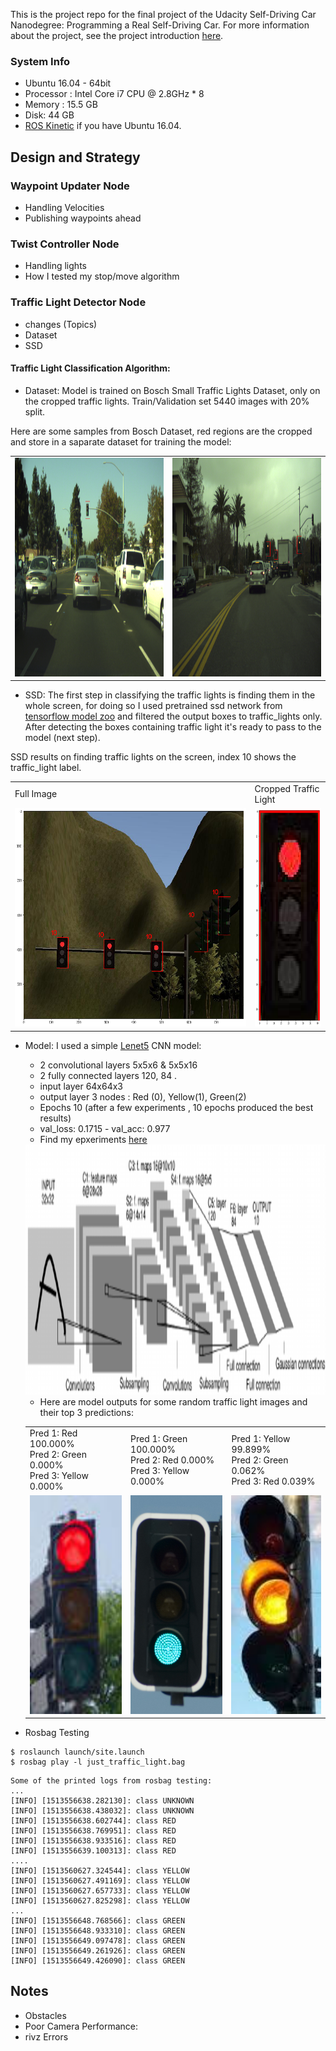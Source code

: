 This is the project repo for the final project of the Udacity Self-Driving Car Nanodegree: Programming a Real Self-Driving Car. For more information about the project, see the project introduction [here](https://classroom.udacity.com/nanodegrees/nd013/parts/6047fe34-d93c-4f50-8336-b70ef10cb4b2/modules/e1a23b06-329a-4684-a717-ad476f0d8dff/lessons/462c933d-9f24-42d3-8bdc-a08a5fc866e4/concepts/5ab4b122-83e6-436d-850f-9f4d26627fd9).

### System Info
  * Ubuntu 16.04 - 64bit
  * Processor : Intel Core i7 CPU @ 2.8GHz * 8
  * Memory : 15.5 GB
  * Disk: 44 GB
  * [ROS Kinetic](http://wiki.ros.org/kinetic/Installation/Ubuntu) if you have Ubuntu 16.04.

## Design and Strategy

### Waypoint Updater Node 
  * Handling Velocities
  * Publishing waypoints ahead
 
### Twist Controller Node
  * Handling lights
  * How I tested my stop/move algorithm


### Traffic Light Detector Node
  * changes (Topics)
  * Dataset
  * SSD
#### Traffic Light Classification Algorithm:
 * Dataset: Model is trained on Bosch Small Traffic Lights Dataset, only on the cropped traffic lights.
  Train/Validation set 5440 images with 20% split.
  
  Here are some samples from Bosch Dataset, red regions are the cropped and store in a saparate dataset for training the model:
  
  <table style="width:100%">
   <tr>
     <td><img src="./resources/tl1.png" width="700" height="350"/></td>
     <td><img src="/resources/tl3.png"  width="700" height="350"/></td>
   </tr>
  </table>
  
  
  * SSD: The first step in classifying the traffic lights is finding them in the whole screen, for doing so I used pretrained ssd network from [tensorflow model zoo](https://github.com/tensorflow/models/blob/master/research/object_detection/g3doc/detection_model_zoo.md) and filtered the output boxes to traffic_lights only. After detecting the boxes containing traffic light it's ready to pass to the model (next step).
  
  SSD results on finding traffic lights on the screen, index 10 shows the traffic_light label.
  <table style="width:100%">
   <tr>
     <td>Full Image</td>
     <td>Cropped Traffic Light</td>
   </tr>
   <tr>
     <td><img src="./resources/ssd1.png" width="1000" height="350"/></td>
     <td><img src="/resources/ssd2.png"  width="200" height="350"/></td>
   </tr>
  </table>
  
  * Model: I used a simple [Lenet5](http://yann.lecun.com/exdb/publis/pdf/lecun-01a.pdf) CNN model:
     * 2 convolutional layers 5x5x6 & 5x5x16 
     * 2 fully connected layers 120, 84 .
     * input layer 64x64x3
     * output layer 3 nodes : Red (0), Yellow(1), Green(2)
     * Epochs 10 (after a few experiments , 10 epochs produced the best results)
     * val_loss: 0.1715 - val_acc: 0.977
     * Find my epxeriments [here](https://github.com/chocolateHszd/Capstone_Project/tree/master/ros/src/tl_detector/light_classification/traffic_light_classifier)
      <img src="./resources/lenet.png"  height="400"/>
  
     * Here are model outputs for some random traffic light images and their top 3 predictions:
     <table>
     <tr>
      <td><div>Pred 1: Red 100.000%</div><div>Pred 2: Green 0.000%</div><div>Pred 3: Yellow 0.000% </div></td>
      <td><div>Pred 1: Green 100.000%</div><div>Pred 2: Red 0.000%</div><div>Pred 3: Yellow 0.000% </div></td>
      <td><div>Pred 1: Yellow 99.899%</div><div>Pred 2: Green 0.062%</div><div>Pred 3: Red 0.039% </div></td>
     </tr>
     <tr>
       <td><img src="./resources/im5.jpg" width="200" height="350"/></td>
       <td><img src="./resources/im13.jpg" width="200" height="350"/></td>
       <td><img src="./resources/im8.jpeg" width="200" height="350"/></td>
     </tr>
    </table>
  * Rosbag Testing
  
  ``` shell command
  $ roslaunch launch/site.launch
  $ rosbag play -l just_traffic_light.bag
  ```
  
  ```
  Some of the printed logs from rosbag testing:
  ...
  [INFO] [1513556638.282130]: class UNKNOWN
  [INFO] [1513556638.438032]: class UNKNOWN
  [INFO] [1513556638.602744]: class RED
  [INFO] [1513556638.769951]: class RED
  [INFO] [1513556638.933516]: class RED
  [INFO] [1513556639.100313]: class RED
  ....
  [INFO] [1513560627.324544]: class YELLOW
  [INFO] [1513560627.491169]: class YELLOW
  [INFO] [1513560627.657733]: class YELLOW
  [INFO] [1513560627.825298]: class YELLOW
  ...
  [INFO] [1513556648.768566]: class GREEN
  [INFO] [1513556648.933310]: class GREEN
  [INFO] [1513556649.097478]: class GREEN
  [INFO] [1513556649.261926]: class GREEN
  [INFO] [1513556649.426090]: class GREEN
  ```
  
## Notes
 * Obstacles
 * Poor Camera Performance:
 * rivz Errors

